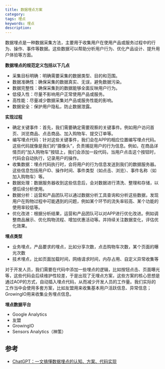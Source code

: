 ```yaml
---
title: 数据埋点方案
category: 
tags: 埋点
keywords: 埋点
description:
---
```



数据埋点是一种数据采集方法，主要用于收集用户在使用产品或服务过程中的行为、操作、事件等数据。这些数据可以帮助分析用户行为、优化产品设计、提升用户体验等方面。

**数据埋点的规范定义包括以下几点**

- 采集目标明确：明确需要采集的数据类型、目的和范围。
- 数据准确性：确保采集的数据真实、无误，避免数据污染。
- 数据完整性：确保采集到的数据能够全面反映用户行为。
- 低侵入性：尽量不影响用户正常使用产品或服务。
- 高性能：尽量减少数据采集对产品或服务性能的影响。
- 数据安全：保护用户隐私，防止数据泄露。

**实现过程**

- 确定关键事件：首先，我们需要确定需要观察的关键事件。例如用户访问首页、浏览商品、点击商品、加入购物车、提交订单等。
- 编写埋点代码：针对这些关键事件，我们会在APP的相应位置编写埋点代码。这些代码就像是我们的“摄像头”，负责捕捉用户的行为信息。例如，在商品详情页的“加入购物车”按钮上，我们会添加一段代码，当用户点击这个按钮时，代码会自动执行，记录用户的操作。
- 收集数据：埋点代码执行时，会将用户的行为信息发送到我们的数据服务器。这些信息包括用户ID、操作时间、事件类型（如点击、浏览）、事件名称（如加入购物车）等。
- 数据处理：数据服务器收到这些信息后，会对数据进行清洗、整理和存储，以便后续分析使用。
- 数据分析：运营和产品团队可以通过数据分析工具查询和分析这些数据，发现用户在购物过程中可能遇到的问题，例如某个环节的流失率较高、某个功能的使用率较低等。
- 优化改进：根据分析结果，运营和产品团队可以对APP进行优化改进。例如调整商品展示、优化购物流程、增加优惠活动等。并持续关注数据变化，评估优化效果。


**埋点类型**

- 业务埋点，产品要求的埋点，比如分享次数，点击购物车次数，某个页面的曝光次数
- 技术埋点，比如页面加载时间，网络请求时间，内存占用、自定义异常收集等

对于开发人员，我们需要在代码中添加一些埋点的逻辑，比如按钮点击、页面曝光等，这些代码会后续维护性较差，于是出现了无埋点方案，这些方案的核心思想是通过AOP的方式，自动插入埋点代码，从而减少开发人员的工作量。我们实际的工作当中会使用多套方案，比如友盟用来收集基本用户活跃信息、异常信息；GrowingIO用来收集业务埋点信息。


**埋点数据平台**

- Google Analytics
- 友盟
- GrowingIO
- Sensors Analytics（神策）

## 参考

- [ChatGPT：一文搞懂数据埋点的认知、方案、代码实现](https://www.woshipm.com/ai/5833617.html)